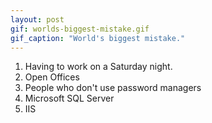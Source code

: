```yaml
---
layout: post
gif: worlds-biggest-mistake.gif
gif_caption: "World's biggest mistake."
---
```


1. Having to work on a Saturday night.
2. Open Offices
3. People who don't use password managers
4. Microsoft SQL Server
5. IIS
